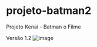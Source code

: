 # projeto-batman2
Projeto Kenai - Batman o Filme

Versão 1.2
![image](https://user-images.githubusercontent.com/82301009/220455399-884b4bd7-8b96-4f9e-ad57-b89c62e54ed6.png)
